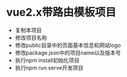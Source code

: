 # vue2.x带路由模板项目

- 复制本项目
- 修改项目名称
- 修改public目录中的页面基本信息和网站logo
- 修改package.json中的项目name以及版本号
- 执行npm install初始化项目
- 执行npm run serve开发项目
